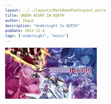 ```yaml
---
layout: ../../layouts/MarkdownPostLayout.astro
title: UNDER NIGHT IN BIRTH
author: Ikquo
description: "Undernight In BIRTH"
pubDate: 2023-12-4
tags: ["undernight", "music"]
---
```

![UNDERNIGHT INBIRTH](../../../src/assets/images/undernight_inbirth.jpg)
